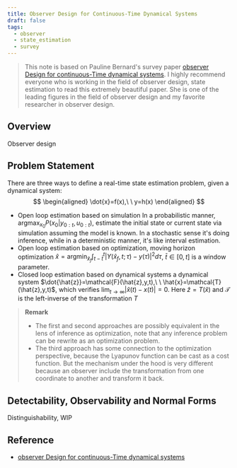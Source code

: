 ```yaml
---
title: Observer Design for Continuous-Time Dynamical Systems
draft: false
tags:
  - observer
  - state_estimation
  - survey
---
```

> This note is based on Pauline Bernard's survey paper [observer Design for continuous-Time dynamical systems](https://minesparis-psl.hal.science/hal-03337138/document). I highly recommend everyone who is working in the field of observer design, state estimation to read this extremely beautiful paper. She is one of the leading figures in the field of observer design and my favorite researcher in observer design.
## Overview
Observer design 

## Problem Statement
There are three ways to define a real-time state estimation problem, given a dynamical system:
$$
\begin{aligned}
\dot{x}=f(x),\ \ y=h(x)
\end{aligned}
$$
- Open loop estimation based on simulation
	In a probabilistic manner, $\text{argmax}_{x_0} P(x_0|y_{0:t},u_{0:t})$, estimate the initial state or current state via simulation assuming the model is known. In a stochastic sense it's doing inference, while in a deterministic manner, it's like interval estimation.
- Open loop estimation based on optimization, moving horizon optimization
	$\hat{x}=\text{argmin}_{\hat{x}_f}\int_{t-\bar{t}}^t|Y(\hat{x}_f,t;\tau)-y(\tau)|^2d\tau$, $\bar{t}\in[0,t]$ is a window parameter.
- Closed loop estimation based on dynamical systems
	a dynamical system $\dot{\hat{z}}=\mathcal{F}(\hat{z},y,t),\ \ \hat{x}=\mathcal{T}(\hat{z},y,t)$, which verifies $\lim_{t\to\infty}|\hat{x}(t)-x(t)|=0$. Here $\hat{z}=T(\hat{x})$ and $\mathcal{T}$ is the left-inverse of the transformation $T$
 
>**Remark**
>- The first and second approaches are possibly equivalent in the lens of inference as optimization, note that any inference problem can be rewrite as an optimization problem.
>- The third approach has some connection to the optimization perspective, because the Lyapunov function can be cast as a cost function. But the mechanism under the hood is very different because an observer include the transformation from one coordinate to another and transform it back.

## Detectability, Observability and Normal Forms

Distinguishability, WIP



## Reference
- [observer Design for continuous-Time dynamical systems](https://minesparis-psl.hal.science/hal-03337138/document)





